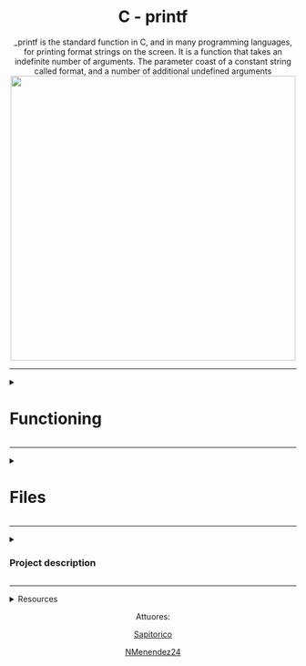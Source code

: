 <div id="header" align="center">
	<h1  class="page_title" align="center" width="50">C - printf</h1>
_printf is the standard function in C, and in many programming languages, for printing format strings on the screen.
It is a function that takes an indefinite number of arguments. The parameter coast of a constant string called format, and a number of additional undefined arguments

<img src="https://i2.wp.com/www.technhit.in/wp-content/uploads/2016/09/Cprintf1.gif?resize=648%2C200&ssl=1" width="500"/>
	</div>
	 
---

<div>
<details>
  <summary><h1>Functioning</h1></summary>
  <p>What this function does is to go through the constant format character by character, and according to the character it finds, it evaluates and performs a function.
To be more specific, the format string includes text to be printed literally and formats to be replaced by the text obtained from the parameters added.</p>
Example:

Input:
```c
int mian()
{
	_printf("Character:[%c]|n", 'H');
	return(0);
}
```
Output:
```
Character:[H]
```
<h2>Format indicator</h2>
<p>The symbol '%' denotes the beginning of the formatting mark.</p>
If several indicators are pickled in the format constant string, the values are included in the same order in which they appear.

As shown in the following example:

Input
```c
int main()
{
	_printf("Color %s, number %d", "red", 1234567);
	return (0);
}
```
Output:
```
Color red, number 1234567
```
<h2>Syntax</h2>

```
_printf("% [ format ]", type);
```

<details>
  <summary align="center" ><h1width="50">Format type field</h1></summary>
  <table align="center" width="50">
	<tr>
    <th>format types</th>
    <th>description </th>
  </tr>
  <tr>
    <td>%c</td>
    <td>Prints the corresponding ASCII character</td>
  </tr>
  <tr>
    <td>%s</td>
    <td>Character string (ending in '0')</td>
  </tr>
  <tr>
    <td>%d, %i</td>
    <td>Signed decimal conversion of an integer</td>
  </tr>
  <tr>
    <td>%b</td>
    <td>the unsigned int argument is converted to binary</td>
  </tr>
  <tr>
    <td>%u</td>
    <td>Unsigned decimal conversion of an integer</td>
  </tr>
  <tr>
    <td>%o</td>
    <td>Unsigned octal conversion of an integer</td>
  </tr>
  <tr>
    <td>%x, %X</td>
    <td>Unsigned hexadecimal conversion, x for lowercase, X for uppercase</td>
  </tr>
  <tr>
    <td>%r</td>
    <td>prints the reversed string</td>
  </tr>
  <tr>
    <td>%R</td>
    <td>prints the rot13'ed string</td>
  </tr>
  <tr>
    <td>%p </td>
    <td>Memory address (pointer)</td>
  </tr>
</table>
</details>

<details>
  <summary><h2>compilation and installation</h2></summary>
  
  ```c
  // clones the repository
  $ git clone https://github.com/Sapitorico/holbertonschool-printf
  $ cd holbertonschool-printf
  // creates a main call function
  $ make all
  gcc -Wall -Wextra -Werror -pedantic -std=gnu89 -Wno-format *.c -o printf
  ./printf
  // output examples
 Negative:[-762534]
 Unsigned:[2147484671]
 Unsigned octal:[20000001777]
 Unsigned hexadecimal:[800003ff, 800003FF]
 Character:[H]
 String:[I am a string !]
 ```
 
</details>
	
<div>
<details>

  <summary align="center"><h2 width="50">examples and tests</h2></summary>
  Compilation:
  
  ```c
  
  // You might want to look at the gcc flag -Wno-format when testing with your printf and the standard printf. Example of test file that you could use:
  $ gcc -Wall -Werror -Wextra -pedantic -std=gnu89 -Wno-format *.c
  
  ````
  
testing function

* INPUTS:

```c
#include "main.h"
int main(void)
{
    int len;
    unsigned int ui;
    void *addr;
	char *str = "Sapitorico";

    len = _printf("Let's try to printf a simple sentence.\n");
    ui = (unsigned int)INT_MAX + 1024;
    addr = (void *)0x7ffe637541f0;
    _printf("Length:[%d, %i]\n", len, len);
    _printf("Negative:[%d]\n", -762534);
    _printf("Unsigned:[%u]\n", ui);
    _printf("Unsigned octal:[%o]\n", ui);
    _printf("Unsigned hexadecimal:[%x, %X]\n", ui, ui);
    _printf("Character:[%c]\n", 'H');
    _printf("String:[%s]\n", "I am a string !");
    _printf("Address:[%p]\n", addr);
    len = _printf("Percent:[%%]\n");
    _printf("Len:[%d]\n", len);
    _printf("Unknown:[%r]\n",  str);
	_printf("Prints the rot13'ed:[%R]\n", str);
    return (0);
}
```
* OUTPUTS:

```
Let's try to printf a simple sentence.
Length:[39, 39]
Negative:[-762534]
Unsigned:[2147484671]
Unsigned octal:[20000001777]
Unsigned hexadecimal:[800003ff, 800003FF]
Character:[H]
String:[I am a string !]
Address:[0x7ffe637541f0]
Percent:[%]
Len:[12]
Unknown:[ocirotipaS]
Prints the rot13'ed:[Facvgbevpb]
```
</details>
</div>
</details>
</div>

----

<div>
<details>
<summary><h1>Files</h1></summary>
<h4>Index</h4>
	
1. [ _printf.c ](#_printf.c)
	
2. [ main.h ](#main.h)
	
3. [ get_format.c ](#get_format.c)
	
4. [ print_characters.c ](#print_characters.c)
	
5. [ printf_numbers.c ](#printf_numbers.c)

6. [ print_address.c ](#print_address.c)

7. [ aux_functions.c ](#aux_functions.c)
	
8. [ _printf.man ](#_printf.man)

<div>
<details>
<a name="_printf.c"></a>
<summary><h2>_printf.c</h2></summary>
This file contains the main code of the printf function.
In this one the function get_formats is invoked to look for the functions of formats, and this same function is the one that is in charge of sending the parameters to these functions to print formats.
Prototype: ```int _printf(const char *format, ...);```
<details>
<summary><h1 align="center">flow chart</h1></summary>
	<img width="12032" alt="diagrama de flujo de printf" src="https://user-images.githubusercontent.com/105575956/201009462-014a7d5a-0d4a-4926-bfeb-aa7a00694e03.png">
</details>
</details>
</div>

<div>
<details>
<a name="main.h"></a>
<summary><h2>main.h</h2></summary>
this file has all the maros headers used by the functions, function prototypes and structure.
```c
/**
 * struct get_formats - contains the formats
 * @f_s: format specifier
 * @f: pointer to formatting functions
 *
 * Description: this structure contains the format indicators in the f_s layer, and the functions corresponding to these formats in the field f
 */
typedef struct get_formats
{
	char f_s;
	int (*f)(va_list args);
} get_t;
```
</details>
</div>

<div>
<details>
<a name="get_format.c"></a>
<summary><h2>get_format.c</h2></summary>
This file contains the function that will give us the function to print the required format
Contains the format flags and their respective functions.
```get_t functions[ array of formats and functions ]```
</details>
</div>

<div>
<details>
<a name="print_characters.c"></a>
<summary><h2>print_characters.c</h2></summary>
This file contains the functions for printing strings composed of characters.

c 
Converts an argument of type int to a value of type unsigned char and writes the corresponding ASCII character code to the output stream.

s
Writes the characters of the string specified by an argument of type char *, up to, but not including the terminating NUL character ('\0'), to the output stream.

x, X 
Converts an unsigned argument to unsigned hexadecimal notation, and writes it to the output stream. The default precision is 1, but if more digits are needed, leading zeros are added.
Hexadecimal notation uses the digits 0 through 9 and the characters a through f or A through F for x or X conversions, respectively, as hexadecimal digits. Subject to the control flag alternatively, 0x or 0X is prefixed to the output.

R
Encrypt a string in ROT13, rotate 13 positions" a letter, moving any letter 13 positions in the alphabet.
</details>
</div>

<div>
<details>
<a name="printf_numbers.c"></a>
<summary><h2>printf_numbers.c</h2></summary>
This file contains the functions to print format strings composed of numbers

d, i
Converts an int argument to signed decimal notation and writes it to the output stream.

b
Converts an unsigned integer argument to binary

u
Converts an unsigned argument to unsigned decimal notation, and writes it to the output stream.

o
Converts an unsigned argument to unsigned octal notation and writes it to the output stream.
</details>
</div>

<div>
<details>
<a name="print_address.c"></a>
<summary><h2>print_address.c</h2></summary>
This file contains the function for printing memory addresses and its respective hexadecimal conversion function.

p
Converts an argument of type void * to a value of type int, and formats the value as for a hexadecimal conversion (x).
</details>
</div>

<div>
<details>
<a name="aux_functions.c"></a>
<summary><h2>aux_functions.c</h2></summary>
This file contains all auxiliary functions used by other functions.
</details>
</div>

<div>
<details>
<a name="_printf.man"></a>
<summary><h2>_printf.man</h2></summary>
printf function manual
</details>
</div>

</details>
</div>

---

<div>
<details>
<summary><h3>Project description</h3></summary>
	
This is the first group project, carried out by Holberton students.
The goal of this assignment is to recreate the printf function, a basic version of the standard function.
It also encourages group and team work with a randomly assigned partner.

---

<details>
  <summary>Requirements</summary>
  
* Allowed editors: vi, vim, emacs.

* You are not allowed to use global variables.

* No more than 5 functions per file.

* it is not necessary to upload the test network to your repository.

* The prototypes of all your functions should be included in your header file called main.h.

* Note that we will not provide the putchar function for this project.
</details>

---

<details>
  <summary>Authorized functions and macros</summary>
  
* write (man 2 write)

* malloc (man 3 malloc)

* free (man 3 free)

* va_start (man 3 va_start)

* va_end (man 3 va_end)

* va_copy (man 3 va_copy)

* va_arg (man 3 va_arg)
</details>
</details>
</div>

---

<details>
  <summary>Resources</summary>
	
<a href="https://quizgen.doncolton.com/tut/q11.printf.p6.pdf" title="Secrets of printf" target="blank">Secrets of printf</a>

<a href="https://github.com/Sapitorico/holbertonschool-low_level_programming/tree/main/structures_typedef" target="blank">Structures, typedef</a>

<a href="https://github.com/Sapitorico/holbertonschool-low_level_programming/tree/main/function_pointers" target="blank">Function pointers</a>

<a href="https://github.com/Sapitorico/holbertonschool-low_level_programming/tree/main/variadic_functions" target="blank">Variadic functions</a>

</details>

<footer>
<p align="center">Attuores:<p>
<p align="center"><a href="https://github.com/Sapitorico" target="blank">Sapitorico</a></p>
<p align="center"><a href="https://github.com/NMenendez24" target="blank">NMenendez24</a></p>
</footer>
